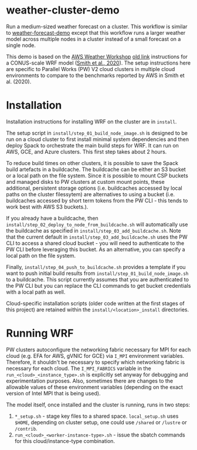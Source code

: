 # weather-cluster-demo

Run a medium-sized weather forecast on a cluster.  This workflow is
similar to
[weather-forecast-demo](https://github.com/parallelworks/weather-forecast-demo)
except that this workflow runs a larger weather model across multiple
nodes in a cluster instead of a small forecast on a single node.

This demo is based on the [AWS Weather Workshop](https://catalog.workshops.aws/nwp-on-aws/en-US) 
[old link](https://weather.hpcworkshops.com/)
instructions for a CONUS-scale WRF model
([Smith et al., 2020](https://weather.hpcworkshops.com/authors.html)).
The setup instructions here are specific to Parallel Works (PW) V2 cloud
clusters in multiple cloud environments to compare to the benchmarks
reported by AWS in Smith et al. (2020).

# Installation

Installation instructions for installing WRF on the cluster are in `install`.

The setup script in `install/step_01_build_node_image.sh` is designed to be run 
on a cloud cluster to first install minimal system dependencies and then deploy
Spack to orchestrate the main build steps for WRF. It can run on AWS, GCE, and 
Azure clusters. This first step takes about 2 hours.

To reduce build times on other clusters, it is possible to save the Spack build
artefacts in a buildcache. The buildcache can be either an S3 bucket or a local 
path on the file system. Since it is possible to mount CSP buckets and managed 
disks to PW clusters at custom mount points, these additional, persistent storage
options (i.e. buildcaches accessed by local paths on the cluster filessytem) are 
alternatives to using a bucket (i.e. buildcaches accessed by short term tokens
from the PW CLI - this tends to work best with AWS S3 buckets.).

If you already have a buildcache, then `install/step_02_deploy_to_node_from_buildcache.sh` 
will automatically use the buildcache as specified in `install/step_03_add_buildcache.sh`. 
Note that the current default in `install/step_03_add_buildcache.sh` uses the PW CLI to access 
a shared cloud bucket - you will need to authenticate to the PW CLI before 
leveraging this bucket. As an alternative, you can specify a local path on the 
file system.

Finally, `install/step_04_push_to_buildcache.sh` provides a template if you want 
to push initial build results from `install/step_01_build_node_image.sh` to a 
buildcache. This script currently assumes that you are authenticated to the PW CLI
but you can replace the CLI commands to get bucket credentials with a local path as
well.

Cloud-specific installation scripts (older code written at the first stages 
of this project) are retained within the `install/<location>_install` directories.

# Running WRF

PW clusters autoconfigure the networking fabric necessary for MPI for each cloud 
(e.g. EFA for AWS, gVNIC for GCE) via `I_MPI` environment variables.  Therefore, 
it shouldn't be necessary to specify which networking fabric is necessary for 
each cloud. The `I_MPI_FABRICS` variable in the `run_<cloud>_<instance_type>.sh` 
is explicitly set anyway for debugging and experimentation purposes. Also, sometimes
there are changes to the allowable values of these environment variables (depending on 
the exact version of Intel MPI that is being used).

The model itself, once installed and the cluster is running, 
runs in two steps:
1. `*_setup.sh` - stage key files to a shared space. `local_setup.sh` uses `$HOME`, depending on cluster setup, one could use `/shared` or `/lustre` or `/contrib`.
2. `run_<cloud>_<worker-instance-type>.sh` - issue the sbatch commands for this cloud/instance-type combination.

